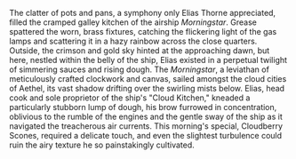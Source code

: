 The clatter of pots and pans, a symphony only Elias Thorne appreciated, filled the cramped galley kitchen of the airship *Morningstar*.  Grease spattered the worn, brass fixtures, catching the flickering light of the gas lamps and scattering it in a hazy rainbow across the close quarters.  Outside, the crimson and gold sky hinted at the approaching dawn, but here, nestled within the belly of the ship, Elias existed in a perpetual twilight of simmering sauces and rising dough.  The *Morningstar*, a leviathan of meticulously crafted clockwork and canvas, sailed amongst the cloud cities of Aethel, its vast shadow drifting over the swirling mists below.  Elias, head cook and sole proprietor of the ship's "Cloud Kitchen," kneaded a particularly stubborn lump of dough, his brow furrowed in concentration, oblivious to the rumble of the engines and the gentle sway of the ship as it navigated the treacherous air currents.  This morning's special, Cloudberry Scones, required a delicate touch, and even the slightest turbulence could ruin the airy texture he so painstakingly cultivated.
